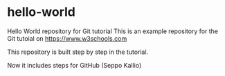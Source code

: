 # hello-world
Hello World repository for Git tutorial
This is an example repository for the Git tutoial on https://www.w3schools.com

This repository is built step by step in the tutorial.

Now it includes steps for GitHub (Seppo Kallio)
